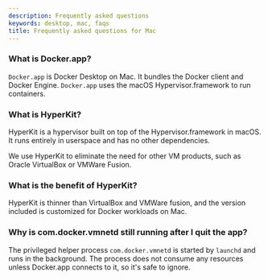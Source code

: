 ```yaml
---
description: Frequently asked questions
keywords: desktop, mac, faqs
title: Frequently asked questions for Mac
---
```


### What is Docker.app?

`Docker.app` is Docker Desktop on Mac. It bundles the Docker client and Docker Engine. `Docker.app` uses the macOS Hypervisor.framework to run containers.

### What is HyperKit?

HyperKit is a hypervisor built on top of the Hypervisor.framework in macOS. It runs entirely in userspace and has no other dependencies.

We use HyperKit to eliminate the need for other VM products, such as Oracle
VirtualBox or VMWare Fusion.

### What is the benefit of HyperKit?

HyperKit is thinner than VirtualBox and VMWare fusion, and the version included is customized for Docker workloads on Mac.

### Why is com.docker.vmnetd still running after I quit the app?

The privileged helper process `com.docker.vmnetd` is started by `launchd` and
runs in the background. The process does not consume any resources unless
Docker.app connects to it, so it's safe to ignore.
